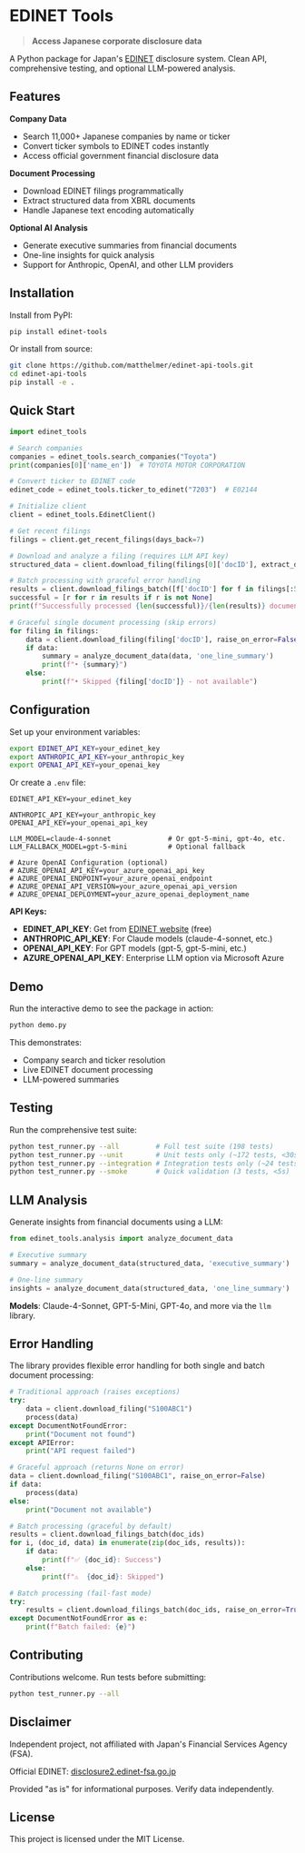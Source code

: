 # EDINET Tools

> **Access Japanese corporate disclosure data**

A Python package for Japan's [EDINET](https://disclosure2.edinet-fsa.go.jp/) disclosure system. Clean API, comprehensive testing, and optional LLM-powered analysis.

## Features

**Company Data**
- Search 11,000+ Japanese companies by name or ticker
- Convert ticker symbols to EDINET codes instantly
- Access official government financial disclosure data

**Document Processing**
- Download EDINET filings programmatically
- Extract structured data from XBRL documents
- Handle Japanese text encoding automatically

**Optional AI Analysis**
- Generate executive summaries from financial documents
- One-line insights for quick analysis
- Support for Anthropic, OpenAI, and other LLM providers

## Installation

Install from PyPI:

```bash
pip install edinet-tools
```

Or install from source:

```bash
git clone https://github.com/matthelmer/edinet-api-tools.git
cd edinet-api-tools
pip install -e .
```

## Quick Start

```python
import edinet_tools

# Search companies
companies = edinet_tools.search_companies("Toyota")
print(companies[0]['name_en'])  # TOYOTA MOTOR CORPORATION

# Convert ticker to EDINET code
edinet_code = edinet_tools.ticker_to_edinet("7203")  # E02144

# Initialize client
client = edinet_tools.EdinetClient()

# Get recent filings
filings = client.get_recent_filings(days_back=7)

# Download and analyze a filing (requires LLM API key)
structured_data = client.download_filing(filings[0]['docID'], extract_data=True)

# Batch processing with graceful error handling
results = client.download_filings_batch([f['docID'] for f in filings[:5]])
successful = [r for r in results if r is not None]
print(f"Successfully processed {len(successful)}/{len(results)} documents")

# Graceful single document processing (skip errors)
for filing in filings:
    data = client.download_filing(filing['docID'], raise_on_error=False)
    if data:
        summary = analyze_document_data(data, 'one_line_summary')
        print(f"• {summary}")
    else:
        print(f"• Skipped {filing['docID']} - not available")
```

## Configuration

Set up your environment variables:

```bash
export EDINET_API_KEY=your_edinet_key
export ANTHROPIC_API_KEY=your_anthropic_key
export OPENAI_API_KEY=your_openai_key
```

Or create a `.env` file:

```dotenv
EDINET_API_KEY=your_edinet_key

ANTHROPIC_API_KEY=your_anthropic_key
OPENAI_API_KEY=your_openai_api_key

LLM_MODEL=claude-4-sonnet              # Or gpt-5-mini, gpt-4o, etc.
LLM_FALLBACK_MODEL=gpt-5-mini          # Optional fallback

# Azure OpenAI Configuration (optional)
# AZURE_OPENAI_API_KEY=your_azure_openai_api_key
# AZURE_OPENAI_ENDPOINT=your_azure_openai_endpoint
# AZURE_OPENAI_API_VERSION=your_azure_openai_api_version
# AZURE_OPENAI_DEPLOYMENT=your_azure_openai_deployment_name
```

**API Keys:**
- **EDINET_API_KEY**: Get from [EDINET website](https://disclosure2.edinet-fsa.go.jp/) (free)
- **ANTHROPIC_API_KEY**: For Claude models (claude-4-sonnet, etc.)
- **OPENAI_API_KEY**: For GPT models (gpt-5, gpt-5-mini, etc.)
- **AZURE_OPENAI_API_KEY**: Enterprise LLM option via Microsoft Azure

## Demo

Run the interactive demo to see the package in action:

```bash
python demo.py
```

This demonstrates:
- Company search and ticker resolution
- Live EDINET document processing
- LLM-powered summaries

## Testing

Run the comprehensive test suite:

```bash
python test_runner.py --all         # Full test suite (198 tests)
python test_runner.py --unit        # Unit tests only (~172 tests, <30s)
python test_runner.py --integration # Integration tests only (~24 tests, requires API key)
python test_runner.py --smoke       # Quick validation (3 tests, <5s)
```

## LLM Analysis

Generate insights from financial documents using a LLM:

```python
from edinet_tools.analysis import analyze_document_data

# Executive summary
summary = analyze_document_data(structured_data, 'executive_summary')

# One-line summary
insights = analyze_document_data(structured_data, 'one_line_summary')
```

**Models**: Claude-4-Sonnet, GPT-5-Mini, GPT-4o, and more via the `llm` library.

## Error Handling

The library provides flexible error handling for both single and batch document processing:

```python
# Traditional approach (raises exceptions)
try:
    data = client.download_filing("S100ABC1")
    process(data)
except DocumentNotFoundError:
    print("Document not found")
except APIError:
    print("API request failed")

# Graceful approach (returns None on error)
data = client.download_filing("S100ABC1", raise_on_error=False)
if data:
    process(data)
else:
    print("Document not available")

# Batch processing (graceful by default)
results = client.download_filings_batch(doc_ids)
for i, (doc_id, data) in enumerate(zip(doc_ids, results)):
    if data:
        print(f"✅ {doc_id}: Success")
    else:
        print(f"⚠️  {doc_id}: Skipped")

# Batch processing (fail-fast mode)
try:
    results = client.download_filings_batch(doc_ids, raise_on_error=True)
except DocumentNotFoundError as e:
    print(f"Batch failed: {e}")
```

## Contributing

Contributions welcome. Run tests before submitting:

```bash
python test_runner.py --all
```

## Disclaimer

Independent project, not affiliated with Japan's Financial Services Agency (FSA).

Official EDINET: [disclosure2.edinet-fsa.go.jp](https://disclosure2.edinet-fsa.go.jp/)

Provided "as is" for informational purposes. Verify data independently.

## License

This project is licensed under the MIT License.

